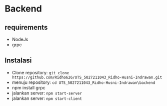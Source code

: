 # Backend

## requirements

- NodeJs
- grpc

## Instalasi
- Clone repository: `git clone https://github.com/Ridho626/UTS_5027211043_Ridho-Husni-Indrawan.git`
- menuju repository: `cd UTS_5027211043_Ridho-Husni-Indrawan\backend`
- npm install grpc
- jalankan server: `npm start-server`
- jalankan server: `npm start-client`

